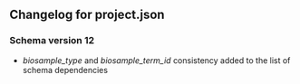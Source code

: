 ## Changelog for project.json

### Schema version 12
    
* *biosample_type* and *biosample_term_id* consistency added to the list of schema dependencies
